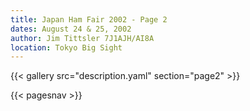 ```yaml
---
title: Japan Ham Fair 2002 - Page 2
dates: August 24 & 25, 2002
author: Jim Tittsler 7J1AJH/AI8A
location: Tokyo Big Sight
---
```


{{< gallery src="description.yaml" section="page2" >}}

{{< pagesnav >}}
